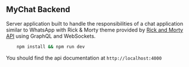 ## MyChat Backend
Server application built to handle the responsibilities of a chat application similar to WhatsApp with Rick & Morty theme provided by [Rick and Morty API](https://rickandmortyapi.com/) using GraphQL and WebSockets.

```bash
    npm install && npm run dev
```

You should find the api documentation at `http://localhost:4000`

